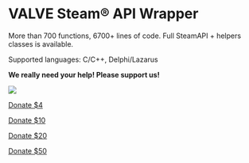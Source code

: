 VALVE Steam® API Wrapper
==========================

More than 700 functions, 6700+ lines of code. Full SteamAPI + helpers classes is available.

Supported languages: C/C++, Delphi/Lazarus


<b>We really need your help! Please support us!</b>

 <img src="http://transmisson-remote-gui.googlecode.com/svn/wiki/donate2.png"> 


<a href="https://shopper.mycommerce.com/checkout/cart/new/55005-21?styleid=106324&&currency=USD">Donate $4</a>

<a href="https://shopper.mycommerce.com/checkout/cart/new/55005-22?styleid=106324&&currency=USD">Donate $10</a>

<a href="https://shopper.mycommerce.com/checkout/cart/new/55005-23?styleid=106324&&currency=USD">Donate $20</a>

<a href="https://shopper.mycommerce.com/checkout/cart/new/55005-24?styleid=106324&&currency=USD">Donate $50</a>


